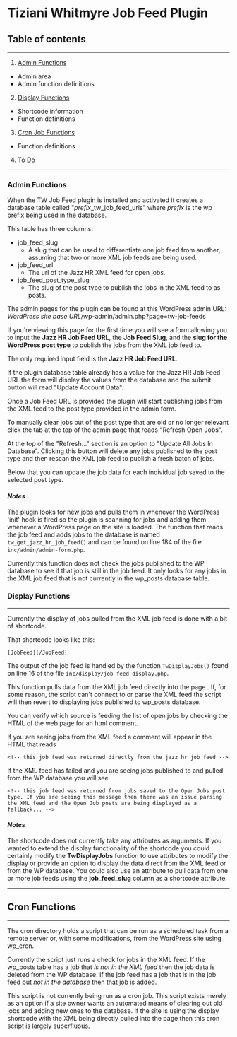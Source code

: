 # Tiziani Whitmyre Job Feed Plugin

## Table of contents
---

1. [Admin Functions](#admin)
  - Admin area
  - Admin function definitions
2. [Display Functions](#display)
  - Shortcode information
  - Function definitions
3. [Cron Job Functions](#cron)
  - Function definitions
4. [To Do](#to-do)
---

### Admin Functions <a name="admin"></a>

When the TW Job Feed plugin is installed and activated it creates a database table called "*prefix*_tw_job_feed_urls" where *prefix* is the wp prefix being used in the database.  

This table has three columns:
- job_feed_slug
  - A slug that can be used to differentiate one job feed from another, assuming that two or more XML job feeds are being used.
- job_feed_url
  - The url of the Jazz HR XML feed for open jobs.
- job_feed_post_type_slug
  - The slug of the post type to publish the jobs in the XML feed to as posts.

The admin pages for the plugin can be found at this WordPress admin URL:
*WordPress site base URL*/wp-admin/admin.php?page=tw-job-feeds

If you're viewing this page for the first time you will see a form allowing you to input the **Jazz HR Job Feed URL**, the **Job Feed Slug**, and the **slug for the WordPress post type** to publish the jobs from the XML job feed to.  

The only required input field is the **Jazz HR Job Feed URL**.

If the plugin database table already has a value for the Jazz HR Job Feed URL the form will display the values from the database and the submit button will read "Update Account Data".

Once a Job Feed URL is provided the plugin will start publishing jobs from the XML feed to the post type provided in the admin form.  

To manually clear jobs out of the post type that are old or no longer relevant click the tab at the top of the admin page that reads "Refresh Open Jobs".

At the top of the "Refresh..." section is an option to "Update All Jobs In Database". Clicking this button will delete any jobs published to the post type and then rescan the XML job feed to publish a fresh batch of jobs.

Below that you can update the job data for each individual job saved to the selected post type.

#### *Notes*

The plugin looks for new jobs and pulls them in whenever the WordPress 'init' hook is fired so the plugin is scanning for jobs and adding them whenever a WordPress page on the site is loaded. The function that reads the job feed and adds jobs to the database is named ```tw_get_jazz_hr_job_feed()``` and can be found on line 184 of the file ```inc/admin/admin-form.php```.  

Currently this function does not check the jobs published to the WP database to see if that job is still in the job feed. It only looks for any jobs in the XML job feed that is not currently in the wp_posts database table.   

### Display Functions <a href="#display"></a>
---

Currently the display of jobs pulled from the XML job feed is done with a bit of shortcode.

That shortcode looks like this:

```
[JobFeed][/JobFeed]
```

The output of the job feed is handled by the function ```TwDisplayJobs()``` found on line 16 of the file ```inc/display/job-feed-display.php```.

This function pulls data from the XML job feed directly into the page . If, for some reason, the script can't connect to or parse the XML feed the script will then revert to displaying jobs published to wp_posts database.  

You can verify which source is feeding the list of open jobs by checking the HTML of the web page for an html comment.  

If you are seeing jobs from the XML feed a comment will appear in the HTML that reads

```
<!-- this job feed was returned directly from the jazz hr job feed -->
```

If the XML feed has failed and you are seeing jobs published to and pulled from the WP database you will see

```
<!-- this job feed was returned from jobs saved to the Open Jobs post type. If you are seeing this message then there was an issue parsing the XML feed and the Open Job posts are being displayed as a fallback... -->
```

#### *Notes*

The shortcode does not currently take any attributes as arguments. If you wanted to extend the display functionality of the shortcode you could certainly modify the **TwDisplayJobs** function to use attributes to modify the display or provide an option to display the data direct from the XML feed or from the WP database. You could also use an attribute to pull data from one or more job feeds using the **job_feed_slug** column as a shortcode attribute.   

---

## Cron Functions <a href="#cron"></a>

---

The cron directory holds a script that can be run as a scheduled task from a remote server or, with some modifications, from the WordPress site using wp_cron.

Currently the script just runs a check for jobs in the XML feed. If the wp_posts table has a job that *is not in the XML feed* then the job data is deleted from the WP database.  If the job feed has a job that is in the job feed but *not in the database* then that job is added.  

This script is not currently being run as a cron job. This script exists merely as an option if a site owner wants an automated means of clearing out old jobs and adding new ones to the database.  If the site is using the display shortcode with the XML being directly pulled into the page then this cron script is largely superfluous.  

